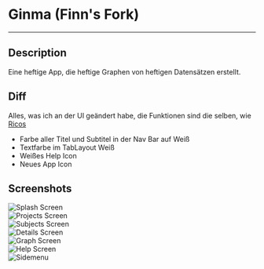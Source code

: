 # Ginma (Finn's Fork)
---------------------------------------------------------------------------
## Description
Eine heftige App, die heftige Graphen von heftigen Datensätzen erstellt.

## Diff
Alles, was ich an der UI geändert habe, die Funktionen sind die selben, wie [Ricos](https://github.com/rklimpel/ginma)

- Farbe aller Titel und Subtitel in der Nav Bar auf Weiß
- Textfarbe im TabLayout Weiß
- Weißes Help Icon
- Neues App Icon
 
## Screenshots
![Splash Screen](https://raw.github.com/finngaida/ginma/master/app/src/main/res/screenshot/small/1.png)    
![Projects Screen](https://raw.github.com/finngaida/ginma/master/app/src/main/res/screenshot/small/2.png)    
![Subjects Screen](https://raw.github.com/finngaida/ginma/master/app/src/main/res/screenshot/small/3.png)    
![Details Screen](https://raw.github.com/finngaida/ginma/master/app/src/main/res/screenshot/small/4.png)    
![Graph Screen](https://raw.github.com/finngaida/ginma/master/app/src/main/res/screenshot/small/5.png)    
![Help Screen](https://raw.github.com/finngaida/ginma/master/app/src/main/res/screenshot/small/6.png)    
![Sidemenu](https://raw.github.com/finngaida/ginma/master/app/src/main/res/screenshot/small/7.png)    